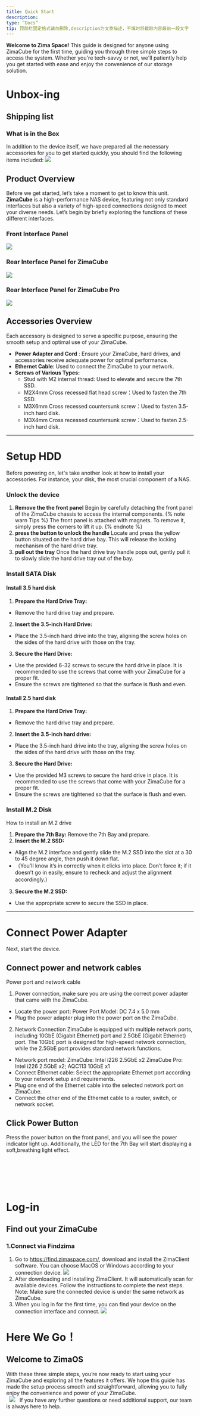 ```yaml
---
title: Quick Start
description:
type: “Docs”
tip: 顶部栏固定格式请勿删除,description为文章描述，不填时将截取内容最前一段文字
---
```

**Welcome to Zima Space!** This guide is designed for anyone using ZimaCube for the first time, guiding you through three simple steps to access the system. Whether you're tech-savvy or not, we'll patiently help you get started with ease and enjoy the convenience of our storage solution.
# Unbox-ing
## Shipping list
### What is in the Box
In addition to the device itself, we have prepared all the necessary accessories for you to get started quickly, you should find the following items included:
![](https://manage.icewhale.io/api/static/docs/1725449574878_img_v3_02ec_d610e342-4c8f-4769-a5a2-45150c59176g.png)
 
## Product Overview
Before we get started, let’s take a moment to get to know this unit. 
**ZimaCube** is a high-performance NAS device, featuring not only standard interfaces but also a variety of high-speed connections designed to meet your diverse needs. 
Let’s begin by briefly exploring the functions of these different interfaces.
### Front Interface Panel
![](https://manage.icewhale.io/api/static/docs/1723172365931_image.png)
### Rear Interface Panel for ZimaCube
![](https://manage.icewhale.io/api/static/docs/1723172389902_image.png)
### Rear Interface Panel for ZimaCube Pro
![](https://manage.icewhale.io/api/static/docs/1723172415073_image.png)
## Accessories Overview
Each accessory is designed to serve a specific purpose, ensuring the smooth setup and optimal use of your ZimaCube.
* **Power Adapter and Cord** : Ensure your ZimaCube, hard drives, and accessories receive adequate power for optimal performance.
* **Ethernet Cable**: Used to connect the ZimaCube to your network.
* **Screws of Various Types:**
  - Stud with M2 internal thread: Used to elevate and secure the 7th SSD.
  - M2X4mm Cross recessed flat head screw：Used to fasten the 7th SSD.
  - M3X6mm Cross recessed countersunk screw：Used to fasten 3.5-inch hard disk.
  - M3X4mm Cross recessed countersunk screw：Used to fasten 2.5-inch hard disk.
---
# Setup HDD
Before powering on, let's take another look at how to install your accessories. For instance, your disk, the most crucial component of a NAS.
### Unlock the device
1. **Remove the the front panel**
Begin by carefully detaching the front panel of the ZimaCube chassis to access the internal components.
{% note warn Tips %}
The front panel is attached with magnets. To remove it, simply press the corners to lift it up. 
{% endnote %}
 
3. **press the button to unlock the handle**
Locate and press the yellow button situated on the hard drive bay. This will release the locking mechanism of the hard drive tray.
4. **pull out the tray**
Once the hard drive tray handle pops out, gently pull it to slowly slide the hard drive tray out of the bay.
###  Install SATA Disk
#### Install 3.5 hard disk
1. **Prepare the Hard Drive Tray:**
- Remove the hard drive tray and prepare.
2. **Insert the 3.5-inch Hard Drive:**
- Place the 3.5-inch hard drive into the tray, aligning the screw holes on the sides of the hard drive with those on the tray.
3. **Secure the Hard Drive:**
- Use the provided 6-32 screws to secure the hard drive in place. It is recommended to use the screws that come with your ZimaCube for a proper fit.
- Ensure the screws are tightened so that the surface is flush and even.
#### Install 2.5 hard disk
1. **Prepare the Hard Drive Tray:**
- Remove the hard drive tray and prepare.
2. **Insert the 3.5-inch hard drive:**
- Place the 3.5-inch hard drive into the tray, aligning the screw holes on the sides of the hard drive with those on the tray.
3. **Secure the Hard Drive:**
- Use the provided M3 screws to secure the hard drive in place. It is recommended to use the screws that come with your ZimaCube for a proper fit.
- Ensure the screws are tightened so that the surface is flush and even.
###  Install M.2 Disk
How to install an M.2 drive
1. **Prepare the 7th Bay:**
Remove the 7th Bay and prepare.
2. **Insert the M.2 SSD:**
- Align the M.2 interface and gently slide the M.2 SSD into the slot at a 30 to 45 degree angle, then push it down flat. 
- （You’ll know it’s in correctly when it clicks into place. Don’t force it; if it doesn’t go in easily,  ensure to recheck and adjust the alignment accordingly.）
3. **Secure the M.2 SSD:**
- Use the appropriate screw to secure the SSD in place.  
---
# Connect Power Adapter
Next, start the device.
## Connect power and network cables
Power port and network cable
1. Power connection, make sure you are using the correct power adapter that came with the ZimaCube.
- Locate the power port: Power Port Model: DC 7.4 x 5.0 mm
- Plug the power adapter plug into the power port on the ZimaCube.
2. Network Connection
ZimaCube is equipped with multiple network ports, including 10GbE (Gigabit Ethernet) port and 2.5GbE (Gigabit Ethernet) port. The 10GbE port is designed for high-speed network connection, while the 2.5GbE port provides standard network functions.
- Network port model: ZimaCube: Intel i226 2.5GbE x2
ZimaCube Pro: Intel i226 2.5GbE x2; AQC113 10GbE x1
- Connect Ethernet cable: Select the appropriate Ethernet port according to your network setup and requirements.
- Plug one end of the Ethernet cable into the selected network port on ZimaCube.
- Connect the other end of the Ethernet cable to a router, switch, or network socket.
##  Click Power Button
Press the power button on the front panel, and you will see the power indicator light up. Additionally, the LED for the 7th Bay will start displaying a soft,breathing light effect.

 
 
---
 
# Log-in
## Find out your ZimaCube
### 1.Connect via Findzima
1. Go to https://find.zimaspace.com/, download and install the ZimaClient software. You can choose MacOS or Windows according to your connection device.
![](https://manage.icewhale.io/api/static/docs/1724850016993_image.png)
2. After downloading and installing ZimaClient. It will automatically scan for available devices. Follow the instructions to complete the next steps.
Note: Make sure the connected device is under the same network as ZimaCube.
3. When you log in for the first time, you can find your device on the connection interface and connect.
![](https://manage.icewhale.io/api/static/docs/1723173871352_image.png)

# Here We Go！
## Welcome to ZimaOS
With these three simple steps, you’re now ready to start using your ZimaCube and exploring all the features it offers. We hope this guide has made the setup process smooth and straightforward, allowing you to fully enjoy the convenience and power of your ZimaCube.  
 
![](https://manage.icewhale.io/api/static/docs/1724850402183_image.png)
 
If you have any further questions or need additional support, our team is always here to help.

